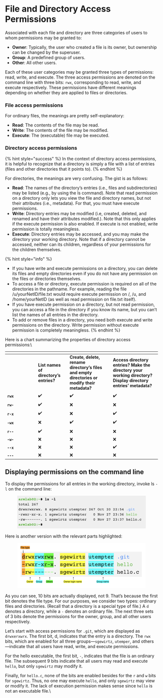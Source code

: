 # File and Directory Access Permissions

Associated with each file and directory are three categories of users to whom permissions may be granted to:&#x20;

* **Owner**: Typically, the user who created a file is its owner, but ownership can be changed by the superuser.
* **Group**: A predefined group of users.&#x20;
* **Other**:  All other users.

Each of these user categories may be granted three types of permissions: read, write, and execute. The three access permissions are denoted on the command line with three bits: `rwx`, corresponding to read, write, and execute respectively. These permissions have different meanings depending on whether they are applied to files or directories.&#x20;

### File access permissions

For ordinary files, the meanings are pretty self-explanatory:&#x20;

* **Read**: The contents of the file may be read.&#x20;
* **Write**: The contents of the file may be modified.
* **Execute**: The (executable) file may be executed.&#x20;

### Directory access permissions

{% hint style="success" %}
In the context of directory access permissions, it is helpful to recognize that a directory is simply a file with a list of entries (files and other directories that it points to).
{% endhint %}

For directories, the meanings are very confusing. The gist is as follows:

* **Read**: The names of the directory’s entries (i.e., files and subdirectories) may be listed (e.g., by using the ls command). Note that read permission on a directory only lets you view the file and directory names, but not their attributes (i.e., metadata). For that, you must have execute permissions.
* **Write**: Directory entries may be modified (i.e, created, deleted, and renamed and have their attributes modified.). Note that this only applies if the execute permission is also enabled. If execute is not enabled, write permission is totally meaningless.&#x20;
* **Execute**: Directory entries may be accessed, and you may make the directory your working directory. Note that if a directory cannot be accessed, neither can its children, regardless of your permissions for the children themselves. &#x20;

{% hint style="info" %}
* If you have write and execute permissions on a directory, you can delete its files and empty directories even if you do not have any permission on the files or directories themselves.&#x20;
* To access a file or directory, execute permission is required on all of the directories in the pathname. For example, reading the file /u/yourNetID/file.txt would require execute permission on /, /u, and /home/yourNetID (as well as read permission on file.txt itself).&#x20;
* If you have execute permission on a directory, but not read permission, you can access a file in the directory if you know its name, but you can’t list the names of all entries in the directory.&#x20;
* To add or remove files in a directory, you need both execute and write permissions on the directory. Write permission without execute permission is completely meaningless.&#x20;
{% endhint %}

Here is a chart summarizing the properties of directory access permissions:\


<table data-header-hidden><thead><tr><th width="88"></th><th></th><th></th><th></th></tr></thead><tbody><tr><td><br></td><td><strong>List names of directory’s entries?</strong> </td><td><strong>Create, delete, rename directory’s files and empty directories or modify their metadata?</strong> </td><td><strong>Access directory entries? Make the directory your working directory? Display directory entries’ metadata?</strong></td></tr><tr><td><strong><code>rwx</code></strong></td><td>✔️</td><td>✔️</td><td>✔️</td></tr><tr><td><strong><code>rw-</code></strong></td><td>✔️</td><td>❌</td><td>❌</td></tr><tr><td><strong><code>r-x</code></strong></td><td>✔️</td><td>❌</td><td>✔️</td></tr><tr><td><strong><code>-wx</code></strong></td><td>❌</td><td>✔️</td><td>✔️</td></tr><tr><td><strong><code>r--</code></strong></td><td>✔️</td><td>❌</td><td>❌</td></tr><tr><td><strong><code>-w-</code></strong></td><td>❌</td><td>❌</td><td>❌</td></tr><tr><td><strong><code>--x</code></strong></td><td>❌</td><td>❌</td><td>✔️</td></tr><tr><td><strong><code>---</code></strong></td><td>❌</td><td>❌</td><td>❌</td></tr></tbody></table>

## Displaying permissions on the command line

To display the permissions for all entries in the working directory, invoke ls `-l` on the command line:

<figure><img src="../.gitbook/assets/Screenshot 2023-04-26 at 8.51.05 PM.png" alt=""><figcaption></figcaption></figure>

Here is another version with the relevant parts highlighted:

<figure><img src="../.gitbook/assets/Screenshot 2023-04-26 at 8.50.55 PM.png" alt=""><figcaption></figcaption></figure>

As you can see, 10 bits are actually displayed, not 9. That’s because the first bit denotes the file type. For our purposes, we consider two types: ordinary files and directories. (Recall that a directory is a special type of file.) A `d` denotes a directory, while a `-` denotes an ordinary file. The next three sets of 3 bits denote the permissions for the owner, group, and all other users respectively.&#x20;

Let’s start with access permissions for `.git`, which are displayed as `drwxerxwrx`. The first bit, d, indicates that the entry is a directory. The `rwx` bits, which are enabled for all three groups—`sgewirtz`, `utemper`, and others—indicate that all users have read, write, and execute permissions.&#x20;

For the hello executable, the first bit, `-`, indicates that the file is an ordinary file. The subsequent 9 bits indicate that all users may read and execute `hello`, but only `sgewirtz` may modify it.&#x20;

Finally, for `hello.c`, none of the bits are enabled besides for the `r` and `w` bits for `sgewirtz`. Thus, no one may execute `hello`, and only `sgewirtz` may view or modify it. The lack of execution permission makes sense since `hello` is not an executable file.\
